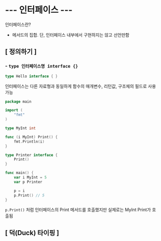 # --- 인터페이스 ---

인터페이스란? 

 - 메서드의 집합. 단, 인터페이스 내부에서 구현하지는 않고 선언만함

## [ 정의하기 ]

### - `type 인터페이스명 interface {}`

```go
type Hello interface { }
```

인터페이스는 다른 자료형과 동일하게 함수의 매개변수, 리턴값, 구조체의 필드로 사용 가능

```go
package main

import (
	"fmt"
)

type MyInt int

func (i MyInt) Print() {
	fmt.Println(i)
}

type Printer interface {
	Print()
}

func main() {
	var i MyInt = 5
	var p Printer

	p = i
	p.Print() // 5
}
```

`p.Print()` 처럼 인터페이스의 Print 메서드를 호출했지만 실제로는 MyInt Print가 호출됨

## [ 덕(Duck) 타이핑 ]

```go

```

```go

```

```go

```

```go

```

```go

```

```go

```

```go

```

```go

```

```go

```

```go

```

```go

```

```go

```

```go

```

```go

```

```go

```

```go

```

```go

```

```go

```

```go

```

```go

```

```go

```

```go

```

```go

```

```go

```

```go

```

```go

```

```go

```

```go

```

```go

```

```go

```

```go

```

```go

```

```go

```

```go

```

```go

```

```go

```

```go

```

```go

```

```go

```

```go

```

```go

```

```go

```

```go

```

```go

```

```go

```

```go

```

```go

```

```go

```

```go

```

```go

```
